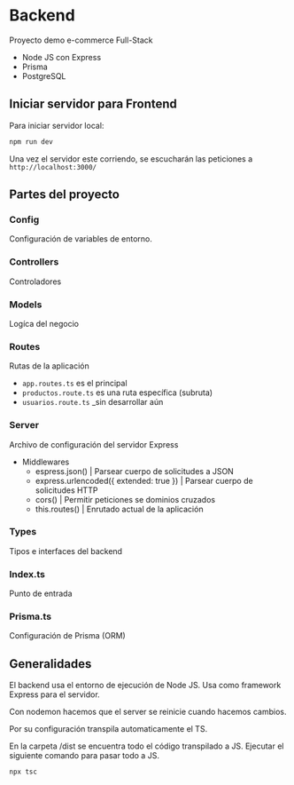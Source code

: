 # Backend

Proyecto demo e-commerce Full-Stack
- Node JS con Express
- Prisma
- PostgreSQL

## Iniciar servidor para Frontend

Para iniciar servidor local:

```bash
npm run dev
```

Una vez el servidor este corriendo, se escucharán las peticiones a `http://localhost:3000/`

## Partes del proyecto

### Config

Configuración de variables de entorno.

### Controllers

Controladores

### Models

Logíca del negocio

### Routes

Rutas de la aplicación
- `app.routes.ts` es el principal
- `productos.route.ts` es una ruta específica (subruta)
- `usuarios.route.ts` _sin desarrollar aún

### Server

Archivo de configuración del servidor Express
- Middlewares 
  - espress.json() | Parsear cuerpo de solicitudes a JSON
  - express.urlencoded({ extended: true }) | Parsear cuerpo de solicitudes HTTP
  - cors() | Permitir peticiones se dominios cruzados
  - this.routes() | Enrutado actual de la aplicación

### Types

Tipos e interfaces del backend

### Index.ts

Punto de entrada

### Prisma.ts

Configuración de Prisma (ORM)

## Generalidades

El backend usa el entorno de ejecución de Node JS. Usa como framework Express para el servidor.

Con nodemon hacemos que el server se reinicie cuando hacemos cambios.

Por su configuración transpila automaticamente el TS.

En la carpeta /dist se encuentra todo el código transpilado a JS.
Ejecutar el siguiente comando para pasar todo a JS. 
```bash
npx tsc
```